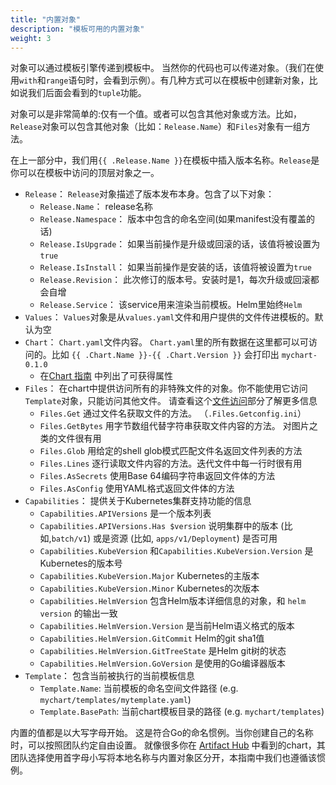```yaml
---
title: "内置对象"
description: "模板可用的内置对象"
weight: 3
---
```


对象可以通过模板引擎传递到模板中。 当然你的代码也可以传递对象。（我们在使用`with`和`range`语句时，会看到示例）。有几种方式可以在模板中创建新对象，比如说我们后面会看到的`tuple`功能。

对象可以是非常简单的:仅有一个值。或者可以包含其他对象或方法。比如，`Release`对象可以包含其他对象（比如：`Release.Name`）和`Files`对象有一组方法。

在上一部分中，我们用`{{ .Release.Name }}`在模板中插入版本名称。`Release`是你可以在模板中访问的顶层对象之一。 

- `Release`： `Release`对象描述了版本发布本身。包含了以下对象：
  - `Release.Name`： release名称
  - `Release.Namespace`： 版本中包含的命名空间(如果manifest没有覆盖的话)
  - `Release.IsUpgrade`： 如果当前操作是升级或回滚的话，该值将被设置为`true`
  - `Release.IsInstall`： 如果当前操作是安装的话，该值将被设置为`true`
  - `Release.Revision`： 此次修订的版本号。安装时是1，每次升级或回滚都会自增
  - `Release.Service`： 该service用来渲染当前模板。Helm里始终`Helm`
- `Values`： `Values`对象是从`values.yaml`文件和用户提供的文件传进模板的。默认为空
- `Chart`： `Chart.yaml`文件内容。 `Chart.yaml`里的所有数据在这里都可以可访问的。比如
`{{ .Chart.Name }}-{{ .Chart.Version }}` 会打印出 `mychart-0.1.0`
  - 在[Chart 指南](https://helm.sh/zh/docs/topics/charts#Chart-yaml-文件) 中列出了可获得属性
- `Files`： 在chart中提供访问所有的非特殊文件的对象。你不能使用它访问`Template`对象，只能访问其他文件。
请查看这个[文件访问](https://helm.sh/zh/docs/chart_template_guide/accessing_files)部分了解更多信息
  - `Files.Get` 通过文件名获取文件的方法。 （`.Files.Getconfig.ini`）
  - `Files.GetBytes` 用字节数组代替字符串获取文件内容的方法。 对图片之类的文件很有用
  - `Files.Glob` 用给定的shell glob模式匹配文件名返回文件列表的方法
  - `Files.Lines` 逐行读取文件内容的方法。迭代文件中每一行时很有用
  - `Files.AsSecrets` 使用Base 64编码字符串返回文件体的方法
  - `Files.AsConfig` 使用YAML格式返回文件体的方法
- `Capabilities`： 提供关于Kubernetes集群支持功能的信息
  - `Capabilities.APIVersions` 是一个版本列表
  - `Capabilities.APIVersions.Has $version` 说明集群中的版本 (比如,`batch/v1`) 或是资源 (比如, `apps/v1/Deployment`) 是否可用
  - `Capabilities.KubeVersion` 和`Capabilities.KubeVersion.Version` 是Kubernetes的版本号
  - `Capabilities.KubeVersion.Major` Kubernetes的主版本
  - `Capabilities.KubeVersion.Minor` Kubernetes的次版本
  - `Capabilities.HelmVersion` 包含Helm版本详细信息的对象，和 `helm version` 的输出一致
  - `Capabilities.HelmVersion.Version` 是当前Helm语义格式的版本
  - `Capabilities.HelmVersion.GitCommit` Helm的git sha1值
  - `Capabilities.HelmVersion.GitTreeState` 是Helm git树的状态
  - `Capabilities.HelmVersion.GoVersion` 是使用的Go编译器版本
- `Template`： 包含当前被执行的当前模板信息
  - `Template.Name`: 当前模板的命名空间文件路径 (e.g. `mychart/templates/mytemplate.yaml`)
  - `Template.BasePath`: 当前chart模板目录的路径 (e.g. `mychart/templates`)

内置的值都是以大写字母开始。 这是符合Go的命名惯例。当你创建自己的名称时，可以按照团队约定自由设置。
就像很多你在 [Artifact Hub](https://artifacthub.io/packages/search?kind=0) 中看到的chart，其团队选择使用首字母小写将本地名称与内置对象区分开，本指南中我们也遵循该惯例。
